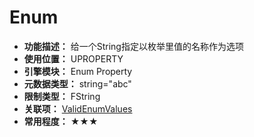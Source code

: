 ﻿# Enum

- **功能描述：** 给一个String指定以枚举里值的名称作为选项
- **使用位置：** UPROPERTY
- **引擎模块：** Enum Property
- **元数据类型：** string="abc"
- **限制类型：** FString
- **关联项：** [ValidEnumValues](ValidEnumValues/ValidEnumValues.md)
- **常用程度：** ★★★